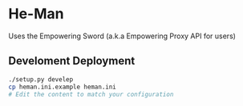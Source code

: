 He-Man
======

Uses the Empowering Sword (a.k.a Empowering Proxy API for users)

## Develoment Deployment

```bash
./setup.py develep
cp heman.ini.example heman.ini 
# Edit the content to match your configuration
```



